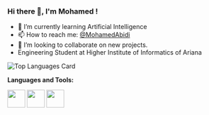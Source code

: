 ### Hi there 👋, I'm Mohamed !

- 🌱  I’m currently learning Artificial Intelligence
- 📫  How to reach me: <a href="https://www.linkedin.com/in/mohamed-abidi-919505192/">@MohamedAbidi</a> 
- 👯  I’m looking to collaborate on new projects.
- Engineering Student at Higher Institute of Informatics of Ariana


![Top Languages Card](https://github-readme-stats.vercel.app/api/top-langs/?username=mohamedabidi97&layout=compact)


**Languages and Tools:**  

<code><img height="40" src="https://raw.githubusercontent.com/shinokada/shinokada/master/assets/jupyter-notebook.png"></code>
<code><img height="40" src="https://raw.githubusercontent.com/shinokada/shinokada/master/assets/python.png"></code>
<code><img height="40" src="https://raw.githubusercontent.com/shinokada/shinokada/master/assets/visual-studio-code.png"></code>
